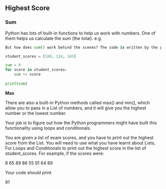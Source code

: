 ## Highest Score
### Sum

Python has lots of built-in functions to help us work with numbers. One of them helps us calculate the sum (the total). e.g.

```python
But how does sum() work behind the scenes? The code is written by the people who developed Python and it might look something like this:

student_scores = [180, 124, 165]
```
```python
sum = 0
for score in student_scores:
    sum += score
    
print(sum)
```
**Max**

There are also a built-in Python methods called max() and min(), which allow you to pass in a List of numbers, and it will give you the highest number or the lowest number.

Your job is to figure out how the Python programmers might have built this functionality using loops and conditionals.

You are given a list of exam scores, and you have to print out the highest score from the List. You will need to use what you have learnt about Lists, For Loops and Conditionals to print out the highest score in the list of student_scores. For example, if the scores were:

8 65 89 86 55 91 64 89

Your code should print

91